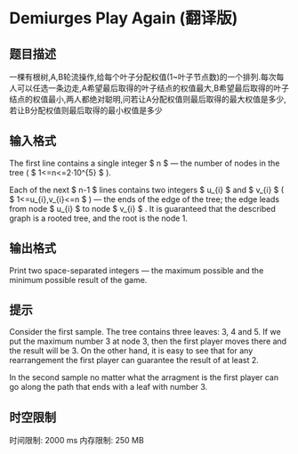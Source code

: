 # Demiurges Play Again (翻译版)

## 题目描述

一棵有根树,A,B轮流操作,给每个叶子分配权值(1~叶子节点数)的一个排列.每次每人可以任选一条边走,A希望最后取得的叶子结点的权值最大,B希望最后取得的叶子结点的权值最小,两人都绝对聪明,问若让A分配权值则最后取得的最大权值是多少,若让B分配权值则最后取得的最小权值是多少

## 输入格式

The first line contains a single integer $ n $ — the number of nodes in the tree ( $ 1<=n<=2·10^{5} $ ).

Each of the next $ n-1 $ lines contains two integers $ u_{i} $ and $ v_{i} $ ( $ 1<=u_{i},v_{i}<=n $ ) — the ends of the edge of the tree; the edge leads from node $ u_{i} $ to node $ v_{i} $ . It is guaranteed that the described graph is a rooted tree, and the root is the node 1.

## 输出格式

Print two space-separated integers — the maximum possible and the minimum possible result of the game.

## 提示

Consider the first sample. The tree contains three leaves: 3, 4 and 5. If we put the maximum number 3 at node 3, then the first player moves there and the result will be 3. On the other hand, it is easy to see that for any rearrangement the first player can guarantee the result of at least 2.

In the second sample no matter what the arragment is the first player can go along the path that ends with a leaf with number 3.

## 时空限制

时间限制: 2000 ms
内存限制: 250 MB
